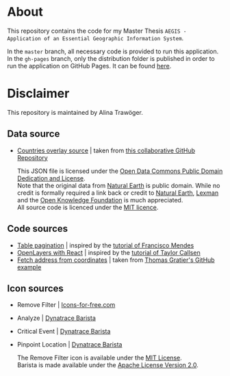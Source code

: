 # About
This repository contains the code for my Master Thesis `AEGIS - Application of an Essential Geographic Information System`.

In the `master` branch, all necessary code is provided to run this application.  
In the `gh-pages` branch, only the distribution folder is published in order to run the application on GitHub Pages. It can be found [here](https://alinatrawoeger.github.io/aegis/).


# Disclaimer
This repository is maintained by Alina Trawöger.

## Data source
- [Countries overlay source](https://github.com/alinatrawoeger/aegis/blob/master/src/customCode/data/geodata/countries.geojson) | taken from [this collaborative GitHub Repository](https://github.com/datasets/geo-countries)

    This JSON file is licensed under the [Open Data Commons Public Domain Dedication and License](http://opendatacommons.org/licenses/pddl/1.0/).  
    Note that the original data from [Natural Earth](http://www.naturalearthdata.com/) is public domain. While no credit is formally required a link back or credit to [Natural Earth](http://www.naturalearthdata.com/), [Lexman](http://github.com/lexman) and the [Open Knowledge Foundation](http://okfn.org/) is much appreciated.  
    All source code is licenced under the [MIT licence](https://opensource.org/licenses/MIT).

## Code sources
- [Table pagination](https://github.com/alinatrawoeger/aegis/tree/master/src/customCode/components/table) | inspired by the [tutorial of Francisco Mendes](https://dev.to/franciscomendes10866/how-to-create-a-table-with-pagination-in-react-4lpd)
- [OpenLayers with React](https://github.com/alinatrawoeger/aegis/tree/master/src/customCode/components/map) | inspired by the [tutorial of Taylor Callsen](https://taylor.callsen.me/using-openlayers-with-react-functional-components/)
- [Fetch address from coordinates]() | taken from [Thomas Gratier's GitHub example](https://gist.github.com/ThomasG77/26e61508217ba86a04c19a67cbda0e99)

## Icon sources
- Remove Filter | [Icons-for-free.com](https://icons-for-free.com/x+icon-1320166903649367557/)
- Analyze | [Dynatrace Barista](https://barista.dynatrace.com/resources/icons/analyze)
- Critical Event | [Dynatrace Barista](https://barista.dynatrace.com/resources/icons/criticalevent)
- Pinpoint Location | [Dynatrace Barista](https://barista.dynatrace.com/resources/icons/pinpoint-location)

    The Remove Filter icon is available under the [MIT License](https://opensource.org/licenses/MIT).  
    Barista is made available under the [Apache License Version 2.0](https://barista.dynatrace.com/license).
